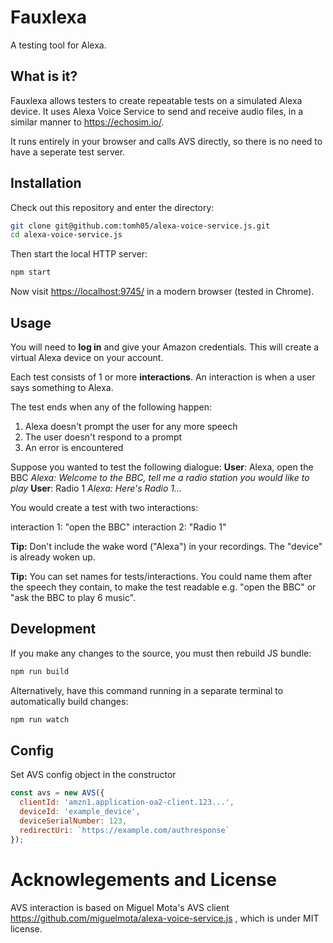 # Fauxlexa
A testing tool for Alexa.

## What is it?
Fauxlexa allows testers to create repeatable tests on a simulated Alexa device. It uses Alexa Voice Service to send and receive audio files, in a similar manner to https://echosim.io/.

It runs entirely in your browser and calls AVS directly, so there is no need to have a seperate test server.

## Installation
Check out this repository and enter the directory:
```bash
git clone git@github.com:tomh05/alexa-voice-service.js.git
cd alexa-voice-service.js
```
Then start the local HTTP server:
```bash
npm start
```
Now visit [https://localhost:9745/](https://localhost:9745/) in a modern browser (tested in Chrome).

## Usage
You will need to **log in** and give your Amazon credentials. This will create a virtual Alexa device on your account.

Each test consists of 1 or more **interactions**. An interaction is when a user says something to Alexa.

The test ends when any of the following happen:
1. Alexa doesn't prompt the user for any more speech
2. The user doesn't respond to a prompt
3. An error is encountered

Suppose you wanted to test the following dialogue:
**User**: Alexa, open the BBC
*Alexa: Welcome to the BBC, tell me a radio station you would like to play*
**User**: Radio 1
*Alexa: Here's Radio 1...<station plays>*

You would create a test with two interactions:

interaction 1: "open the BBC"
interaction 2: "Radio 1"

**Tip:** Don't include the wake word ("Alexa") in your recordings. The "device" is already woken up. 

**Tip:** You can set names for tests/interactions. You could name them after the speech they contain, to make the test readable e.g. "open the BBC" or "ask the BBC to play 6 music".

## Development
If you make any changes to the source, you must then rebuild JS bundle:
```bash
npm run build
```
Alternatively, have this command running in a separate terminal to automatically build changes:
```bash
npm run watch
```

## Config

Set AVS config object in the constructor

```javascript
const avs = new AVS({
  clientId: 'amzn1.application-oa2-client.123...',
  deviceId: 'example_device',
  deviceSerialNumber: 123,
  redirectUri: `https://example.com/authresponse`
});
```
# Acknowlegements and License
AVS interaction is based on Miguel Mota's AVS client https://github.com/miguelmota/alexa-voice-service.js , which is under MIT license.
